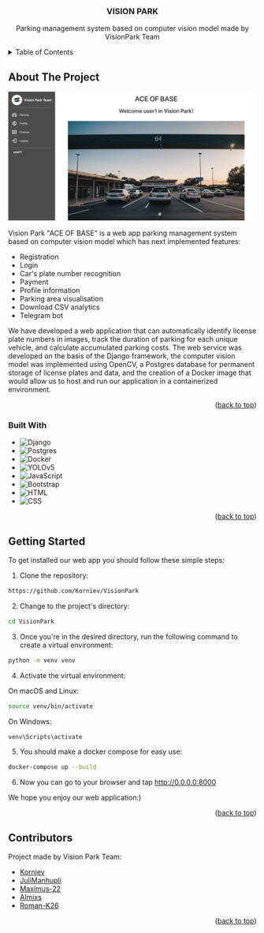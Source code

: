 <a name="readme-top"></a>
<br />
<div align="center">
  <h3 align="center">VISION PARK</h3>

  <p align="center">
    Parking management system based on computer vision model made by VisionPark Team
    <br />
  </p>
</div>

<!-- TABLE OF CONTENTS -->
<details>
  <summary>Table of Contents</summary>
  <ol>
    <li>
      <a href="#about-the-project">About The Project</a>
      <ul>
        <li><a href="#built-with">Built With</a></li>
      </ul>
    </li>
    <li>
      <a href="#getting-started">Getting Started</a>
    </li>
    <li><a href="#contributors">Contributors</a></li>
  </ol>
</details>

<!-- ABOUT THE PROJECT -->
## About The Project

![Product Name Screen Shot](https://github.com/Korniev/VisionPark/blob/main/vision_park/vision_park/static/img/main_screen.png)

Vision Park "ACE OF BASE" is a web app parking management system based on computer vision model which has next implemented features:
* Registration
* Login
* Car's plate number recognition
* Payment
* Profile information
* Parking area visualisation
* Download CSV analytics
* Telegram bot

We have developed a web application that can automatically identify license plate numbers in images, track the duration of parking for each unique vehicle, and calculate accumulated parking costs.
The web service was developed on the basis of the Django framework, the computer vision model was implemented using OpenCV, a Postgres database for permanent storage of license plates and data, and the creation of a Docker image that would allow us to host and run our application in a containerized environment.

<p align="right">(<a href="#readme-top">back to top</a>)</p>


### Built With


* ![Django](https://img.shields.io/badge/django-%23092E20.svg?style=for-the-badge&logo=django&logoColor=white)
* ![Postgres](https://img.shields.io/badge/postgres-%23316192.svg?style=for-the-badge&logo=postgresql&logoColor=white)
* ![Docker](https://img.shields.io/badge/docker-blue?style=for-the-badge&logo=docker&logoColor=white)
* ![YOLOv5](https://img.shields.io/badge/yolov5-orange?style=for-the-badge&logo=yolov5&logoColor=white)
* ![JavaScript](https://img.shields.io/badge/javascript-yellow?style=for-the-badge&logo=javascript&logoColor=white)
* ![Bootstrap](https://img.shields.io/badge/bootstrap-purple?style=for-the-badge&logo=bootstrap&logoColor=white)
* ![HTML](https://img.shields.io/badge/html-orange?style=for-the-badge&logo=html&logoColor=white)
* ![CSS](https://img.shields.io/badge/css-purple?style=for-the-badge&logo=css&logoColor=white)


<p align="right">(<a href="#readme-top">back to top</a>)</p>


<!-- GETTING STARTED -->
## Getting Started

To get installed our web app you should follow these simple steps:


1. Clone the repository:

```bash
https://github.com/Korniev/VisionPark
```
2. Change to the project's directory:
```bash
cd VisionPark
```

3. Once you're in the desired directory, run the following command to create a virtual environment:
```bash
python -m venv venv
```
4. Activate the virtual environment:

On macOS and Linux:

```bash
source venv/bin/activate
```
On Windows:
```bash
venv\Scripts\activate
```

5. You should make a docker compose for easy use:

```bash
docker-compose up --build
```

6. Now you can go to your browser and tap http://0.0.0.0:8000

We hope you enjoy our web application:)

<p align="right">(<a href="#readme-top">back to top</a>)</p>

<!-- CONTACT -->
## Contributors

Project made by Vision Park Team:
* [Korniev](https://github.com/Korniev)
* [JuliManhupli](https://github.com/JuliManhupli)
* [Maximus-22](https://github.com/Maximus-22)
* [Almixs](https://github.com/Almixs)
* [Roman-K26](https://github.com/Roman-K26)


<p align="right">(<a href="#readme-top">back to top</a>)</p>

